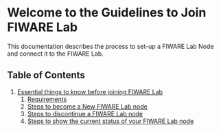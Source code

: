 # Welcome to the Guidelines to Join FIWARE Lab

This documentation describes the process to set-up a FIWARE Lab Node
and connect it to the FIWARE Lab.

## Table of Contents

1. [Essential things to know before joining FIWARE Lab](1.essentials/1.introduction.md)
    1. [Requirements](1.essentials/2.requirements.md)
    1. [Steps to become a New FIWARE Lab node](1.essentials/3.steps_join.md)
    1. [Steps to discontinue a FIWARE Lab node](1.essentials/4.steps_leave.md)
    1. [Steps to show the current status of your FIWARE Lab node](1.essentials/5.steps_status.md)
